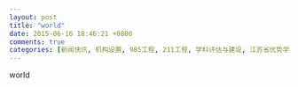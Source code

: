 ```yaml
---
layout: post
title: "world"
date: 2015-06-16 18:46:21 +0800
comments: true
categories: [新闻快讯, 机构设置, 985工程, 211工程, 学科评估与建设, 江苏省优势学科工程, 改革与发展规划, 规章制度, 文件下载]
---
```



world

